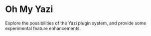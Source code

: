 # Oh My Yazi

Explore the possibilities of the Yazi plugin system, and provide some experimental feature enhancements.
